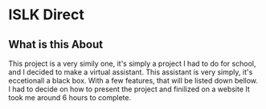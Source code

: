 # ISLK Direct

## What is this About 

This project is a very simily one, it's simply a project I had to do for school, and I decided to make a virtual assistant. This assistant is very simply, 
it's eccetionall a black box. With a few features, that will be listed down bellow. I had to decide on how to present the project and finilized on a website
It took me around 6 hours to complete. 

